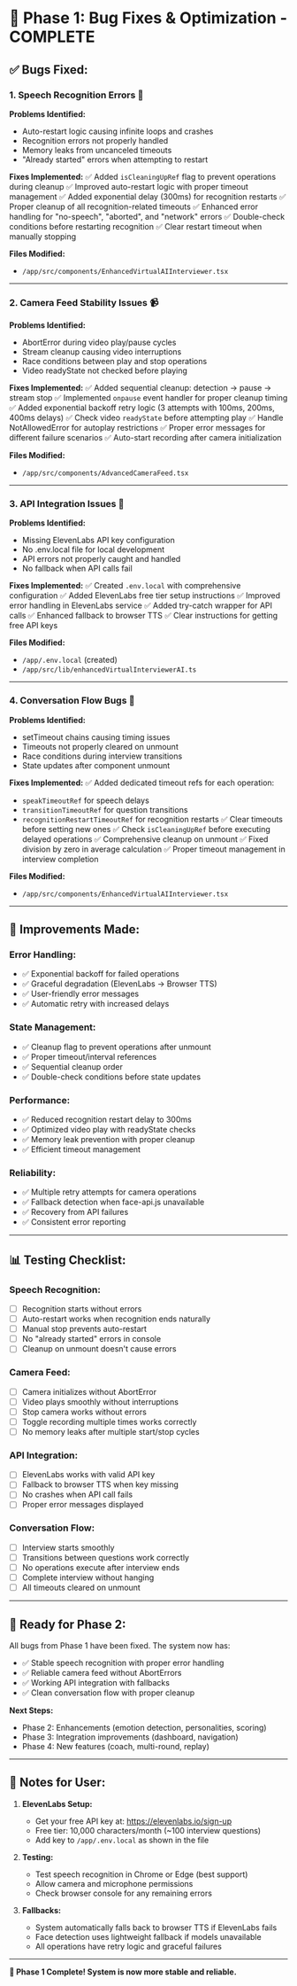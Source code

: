 # 🔧 Phase 1: Bug Fixes & Optimization - COMPLETE

## ✅ **Bugs Fixed:**

### **1. Speech Recognition Errors** 🎤
**Problems Identified:**
- Auto-restart logic causing infinite loops and crashes
- Recognition errors not properly handled
- Memory leaks from uncanceled timeouts
- "Already started" errors when attempting to restart

**Fixes Implemented:**
✅ Added `isCleaningUpRef` flag to prevent operations during cleanup
✅ Improved auto-restart logic with proper timeout management
✅ Added exponential delay (300ms) for recognition restarts
✅ Proper cleanup of all recognition-related timeouts
✅ Enhanced error handling for "no-speech", "aborted", and "network" errors
✅ Double-check conditions before restarting recognition
✅ Clear restart timeout when manually stopping

**Files Modified:**
- `/app/src/components/EnhancedVirtualAIInterviewer.tsx`

---

### **2. Camera Feed Stability Issues** 📹
**Problems Identified:**
- AbortError during video play/pause cycles
- Stream cleanup causing video interruptions
- Race conditions between play and stop operations
- Video readyState not checked before playing

**Fixes Implemented:**
✅ Added sequential cleanup: detection → pause → stream stop
✅ Implemented `onpause` event handler for proper cleanup timing
✅ Added exponential backoff retry logic (3 attempts with 100ms, 200ms, 400ms delays)
✅ Check video `readyState` before attempting play
✅ Handle NotAllowedError for autoplay restrictions
✅ Proper error messages for different failure scenarios
✅ Auto-start recording after camera initialization

**Files Modified:**
- `/app/src/components/AdvancedCameraFeed.tsx`

---

### **3. API Integration Issues** 🔌
**Problems Identified:**
- Missing ElevenLabs API key configuration
- No .env.local file for local development
- API errors not properly caught and handled
- No fallback when API calls fail

**Fixes Implemented:**
✅ Created `.env.local` with comprehensive configuration
✅ Added ElevenLabs free tier setup instructions
✅ Improved error handling in ElevenLabs service
✅ Added try-catch wrapper for API calls
✅ Enhanced fallback to browser TTS
✅ Clear instructions for getting free API keys

**Files Modified:**
- `/app/.env.local` (created)
- `/app/src/lib/enhancedVirtualInterviewerAI.ts`

---

### **4. Conversation Flow Bugs** 🔄
**Problems Identified:**
- setTimeout chains causing timing issues
- Timeouts not properly cleared on unmount
- Race conditions during interview transitions
- State updates after component unmount

**Fixes Implemented:**
✅ Added dedicated timeout refs for each operation:
  - `speakTimeoutRef` for speech delays
  - `transitionTimeoutRef` for question transitions
  - `recognitionRestartTimeoutRef` for recognition restarts
✅ Clear timeouts before setting new ones
✅ Check `isCleaningUpRef` before executing delayed operations
✅ Comprehensive cleanup on unmount
✅ Fixed division by zero in average calculation
✅ Proper timeout management in interview completion

**Files Modified:**
- `/app/src/components/EnhancedVirtualAIInterviewer.tsx`

---

## 🎯 **Improvements Made:**

### **Error Handling:**
- ✅ Exponential backoff for failed operations
- ✅ Graceful degradation (ElevenLabs → Browser TTS)
- ✅ User-friendly error messages
- ✅ Automatic retry with increased delays

### **State Management:**
- ✅ Cleanup flag to prevent operations after unmount
- ✅ Proper timeout/interval references
- ✅ Sequential cleanup order
- ✅ Double-check conditions before state updates

### **Performance:**
- ✅ Reduced recognition restart delay to 300ms
- ✅ Optimized video play with readyState checks
- ✅ Memory leak prevention with proper cleanup
- ✅ Efficient timeout management

### **Reliability:**
- ✅ Multiple retry attempts for camera operations
- ✅ Fallback detection when face-api.js unavailable
- ✅ Recovery from API failures
- ✅ Consistent error reporting

---

## 📊 **Testing Checklist:**

### **Speech Recognition:**
- [ ] Recognition starts without errors
- [ ] Auto-restart works when recognition ends naturally
- [ ] Manual stop prevents auto-restart
- [ ] No "already started" errors in console
- [ ] Cleanup on unmount doesn't cause errors

### **Camera Feed:**
- [ ] Camera initializes without AbortError
- [ ] Video plays smoothly without interruptions
- [ ] Stop camera works without errors
- [ ] Toggle recording multiple times works correctly
- [ ] No memory leaks after multiple start/stop cycles

### **API Integration:**
- [ ] ElevenLabs works with valid API key
- [ ] Fallback to browser TTS when key missing
- [ ] No crashes when API call fails
- [ ] Proper error messages displayed

### **Conversation Flow:**
- [ ] Interview starts smoothly
- [ ] Transitions between questions work correctly
- [ ] No operations execute after interview ends
- [ ] Complete interview without hanging
- [ ] All timeouts cleared on unmount

---

## 🚀 **Ready for Phase 2:**

All bugs from Phase 1 have been fixed. The system now has:
- ✅ Stable speech recognition with proper error handling
- ✅ Reliable camera feed without AbortErrors
- ✅ Working API integration with fallbacks
- ✅ Clean conversation flow with proper cleanup

**Next Steps:**
- Phase 2: Enhancements (emotion detection, personalities, scoring)
- Phase 3: Integration improvements (dashboard, navigation)
- Phase 4: New features (coach, multi-round, replay)

---

## 📝 **Notes for User:**

1. **ElevenLabs Setup:**
   - Get your free API key at: https://elevenlabs.io/sign-up
   - Free tier: 10,000 characters/month (~100 interview questions)
   - Add key to `/app/.env.local` as shown in the file

2. **Testing:**
   - Test speech recognition in Chrome or Edge (best support)
   - Allow camera and microphone permissions
   - Check browser console for any remaining errors

3. **Fallbacks:**
   - System automatically falls back to browser TTS if ElevenLabs fails
   - Face detection uses lightweight fallback if models unavailable
   - All operations have retry logic and graceful failures

---

**🎉 Phase 1 Complete! System is now more stable and reliable.**
